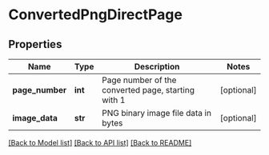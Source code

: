 # ConvertedPngDirectPage

## Properties
Name | Type | Description | Notes
------------ | ------------- | ------------- | -------------
**page_number** | **int** | Page number of the converted page, starting with 1 | [optional] 
**image_data** | **str** | PNG binary image file data in bytes | [optional] 

[[Back to Model list]](../README.md#documentation-for-models) [[Back to API list]](../README.md#documentation-for-api-endpoints) [[Back to README]](../README.md)


